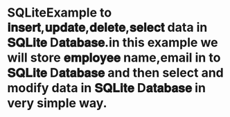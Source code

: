 # SQLiteExample to 𝐢𝐧𝐬𝐞𝐫𝐭,𝐮𝐩𝐝𝐚𝐭𝐞,𝐝𝐞𝐥𝐞𝐭𝐞,𝐬𝐞𝐥𝐞𝐜𝐭 data in 𝐒𝐐𝐋𝐢𝐭𝐞 D𝐚𝐭𝐚𝐛𝐚𝐬𝐞.in this example we will store 𝐞𝐦𝐩𝐥𝐨𝐲𝐞𝐞  name,email in to 𝐒𝐐𝐋𝐢𝐭𝐞 D𝐚𝐭𝐚𝐛𝐚𝐬𝐞 and then select and modify data in 𝐒𝐐𝐋𝐢𝐭𝐞 D𝐚𝐭𝐚𝐛𝐚𝐬𝐞 in very simple way.
